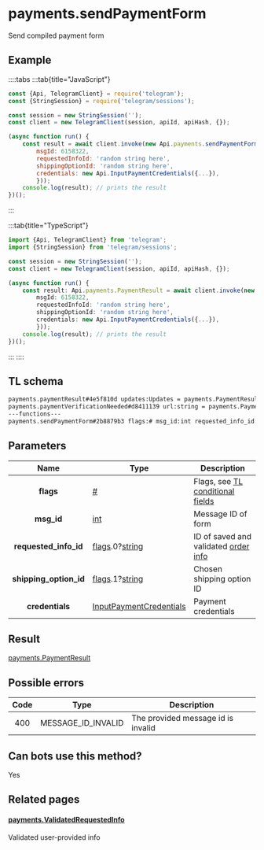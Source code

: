 # payments.sendPaymentForm

Send compiled payment form

## Example

::::tabs
:::tab{title="JavaScript"}

```js
const {Api, TelegramClient} = require('telegram');
const {StringSession} = require('telegram/sessions');

const session = new StringSession('');
const client = new TelegramClient(session, apiId, apiHash, {});

(async function run() {
    const result = await client.invoke(new Api.payments.sendPaymentForm({
		msgId: 6158322,
		requestedInfoId: 'random string here',
		shippingOptionId: 'random string here',
		credentials: new Api.InputPaymentCredentials({...}),
		}));
    console.log(result); // prints the result
})();

```

:::

:::tab{title="TypeScript"}

```ts
import {Api, TelegramClient} from 'telegram';
import {StringSession} from 'telegram/sessions';

const session = new StringSession('');
const client = new TelegramClient(session, apiId, apiHash, {});

(async function run() {
    const result: Api.payments.PaymentResult = await client.invoke(new Api.payments.sendPaymentForm({
		msgId: 6158322,
		requestedInfoId: 'random string here',
		shippingOptionId: 'random string here',
		credentials: new Api.InputPaymentCredentials({...}),
		}));
    console.log(result); // prints the result
})();

```

:::
::::

## TL schema

```txt
payments.paymentResult#4e5f810d updates:Updates = payments.PaymentResult;
payments.paymentVerificationNeeded#d8411139 url:string = payments.PaymentResult;
---functions---
payments.sendPaymentForm#2b8879b3 flags:# msg_id:int requested_info_id:flags.0?string shipping_option_id:flags.1?string credentials:InputPaymentCredentials = payments.PaymentResult;
```

## Parameters

|          Name          | Type                                                                                                                           | Description                                                                                                   |
| :--------------------: | ------------------------------------------------------------------------------------------------------------------------------ | ------------------------------------------------------------------------------------------------------------- |
|       **flags**        | [#](https://core.telegram.org/type/%23)                                                                                        | Flags, see [TL conditional fields](https://core.telegram.org/mtproto/TL-combinators#conditional-fields)       |
|       **msg_id**       | [int](https://core.telegram.org/type/int)                                                                                      | Message ID of form                                                                                            |
| **requested_info_id**  | [flags](https://core.telegram.org/mtproto/TL-combinators#conditional-fields).0?[string](https://core.telegram.org/type/string) | ID of saved and validated [order info](https://core.telegram.org/constructor/payments.validatedRequestedInfo) |
| **shipping_option_id** | [flags](https://core.telegram.org/mtproto/TL-combinators#conditional-fields).1?[string](https://core.telegram.org/type/string) | Chosen shipping option ID                                                                                     |
|    **credentials**     | [InputPaymentCredentials](https://core.telegram.org/type/InputPaymentCredentials)                                              | Payment credentials                                                                                           |

## Result

[payments.PaymentResult](https://core.telegram.org/type/payments.PaymentResult)

## Possible errors

| Code | Type               | Description                        |
| :--: | ------------------ | ---------------------------------- |
| 400  | MESSAGE_ID_INVALID | The provided message id is invalid |

## Can bots use this method?

Yes

## Related pages

#### [payments.ValidatedRequestedInfo](https://core.telegram.org/constructor/payments.validatedRequestedInfo)

Validated user-provided info
